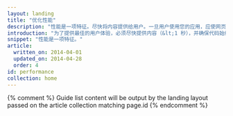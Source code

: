 ```yaml
---
layout: landing
title: "优化性能"
description: "性能是一项特征。尽快将内容提供给用户。一旦用户使用您的应用，应使网页的交互和呈现尽可能流畅。"
introduction: "为了提供最佳的用户体验，必须尽快提供内容（&lt;1 秒），并确保代码始终可以在数毫秒内响应用户（&lt;16 毫秒）。"
snippet: "性能是一项特征。"
article:
  written_on: 2014-04-01
  updated_on: 2014-04-28
  order: 4
id: performance
collection: home
---
```


{% comment %}
Guide list content will be output by the landing layout passed on the article collection matching page.id
{% endcomment %}


